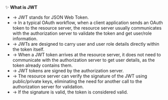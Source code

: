 ✨ **What is JWT**
- → JWT stands for JSON Web Token.
- → In a typical OAuth workflow, when a client application sends an OAuth token to the resource server, the resource server usually communicates with the authorization server to validate the token and get user/role information.
- → JWTs are designed to carry user and user role details directly within the token itself.
- → When a JWT token arrives at the resource server, it does not need to communicate with the authorization server to get user details, as the token already contains them.
- → JWT tokens are signed by the authorization server.
- → The resource server can verify the signature of the JWT using public/private keys, eliminating the need for another call to the authorization server for validation.
- → If the signature is valid, the token is considered valid.